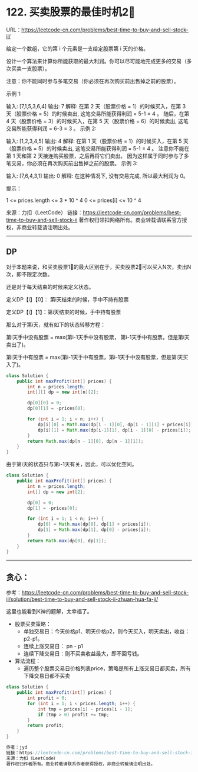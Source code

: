 # 122. 买卖股票的最佳时机2⃣️

URL：https://leetcode-cn.com/problems/best-time-to-buy-and-sell-stock-ii/

给定一个数组，它的第 i 个元素是一支给定股票第 i 天的价格。

设计一个算法来计算你所能获取的最大利润。你可以尽可能地完成更多的交易（多次买卖一支股票）。

注意：你不能同时参与多笔交易（你必须在再次购买前出售掉之前的股票）。

 

示例 1:

输入: [7,1,5,3,6,4]
输出: 7
解释: 在第 2 天（股票价格 = 1）的时候买入，在第 3 天（股票价格 = 5）的时候卖出, 这笔交易所能获得利润 = 5-1 = 4 。
     随后，在第 4 天（股票价格 = 3）的时候买入，在第 5 天（股票价格 = 6）的时候卖出, 这笔交易所能获得利润 = 6-3 = 3 。
示例 2:

输入: [1,2,3,4,5]
输出: 4
解释: 在第 1 天（股票价格 = 1）的时候买入，在第 5 天 （股票价格 = 5）的时候卖出, 这笔交易所能获得利润 = 5-1 = 4 。
     注意你不能在第 1 天和第 2 天接连购买股票，之后再将它们卖出。
     因为这样属于同时参与了多笔交易，你必须在再次购买前出售掉之前的股票。
示例 3:

输入: [7,6,4,3,1]
输出: 0
解释: 在这种情况下, 没有交易完成, 所以最大利润为 0。


提示：

1 <= prices.length <= 3 * 10 ^ 4
0 <= prices[i] <= 10 ^ 4

来源：力扣（LeetCode）
链接：https://leetcode-cn.com/problems/best-time-to-buy-and-sell-stock-ii
著作权归领扣网络所有。商业转载请联系官方授权，非商业转载请注明出处。

---

## DP 

对于本题来说，和买卖股票1⃣️的最大区别在于，买卖股票2⃣️可以买入N次，卖出N次，即不限定次数。

还是对于每天结束的时候来定义状态。

定义DP【i】【0】： 第i天结束的时候，手中不持有股票

定义DP【i】【1】：第i天结束的时候，手中持有股票

那么对于第i天，就有如下的状态转移方程：

第i天手中没有股票 = max(第i-1天手中没有股票， 第i-1天手中有股票，但是第i天卖出了)。

第i天手中有股票 = max(第i-1天手中有股票，第i-1天手中没有股票，但是第i天买入了)。

```java
class Solution {
    public int maxProfit(int[] prices) {
        int n = prices.length;
        int[][] dp = new int[n][2];

        dp[0][0] = 0;
        dp[0][1] = -prices[0];

        for (int i = 1; i < n; i++) {
            dp[i][0] = Math.max(dp[i - 1][0], dp[i - 1][1] + prices[i]);
            dp[i][1] = Math.max(dp[i-1][1], dp[i - 1][0] - prices[i]);
        }
        return Math.max(dp[n - 1][0], dp[n - 1][1]);
    }
}
```

由于第i天的状态只与第i-1天有关，因此，可以优化空间。

```java
class Solution {
    public int maxProfit(int[] prices) {
        int n = prices.length;
        int[] dp = new int[2];

        dp[0] = 0;
        dp[1] = -prices[0];

        for (int i = 1; i < n; i++) {
            dp[0] = Math.max(dp[0], dp[1] + prices[i]);
            dp[1] = Math.max(dp[1], dp[0] - prices[i]);
        }
        return Math.max(dp[0], dp[1]);
    }
}
```

---

## 贪心：

参考：https://leetcode-cn.com/problems/best-time-to-buy-and-sell-stock-ii/solution/best-time-to-buy-and-sell-stock-ii-zhuan-hua-fa-ji/

这里也能看到K神的题解，太幸福了。

- 股票买卖策略：
  - 单独交易日：今天价格p1、明天价格p2，则今天买入，明天卖出，收益： p2-p1。
  - 连续上涨交易日： pn - p1
  - 连续下降交易日：则不买卖收益最大，即不回亏钱。
- 算法流程：
  - 遍历整个股票交易日价格列表price，策略是所有上涨交易日都买卖，所有下降交易日都不买卖



```java
class Solution {
    public int maxProfit(int[] prices) {
        int profit = 0;
        for (int i = 1; i < prices.length; i++) {
            int tmp = prices[i] - prices[i - 1];
            if (tmp > 0) profit += tmp;
        }
        return profit;
    }
}

作者：jyd
链接：https://leetcode-cn.com/problems/best-time-to-buy-and-sell-stock-ii/solution/best-time-to-buy-and-sell-stock-ii-zhuan-hua-fa-ji/
来源：力扣（LeetCode）
著作权归作者所有。商业转载请联系作者获得授权，非商业转载请注明出处。
```

